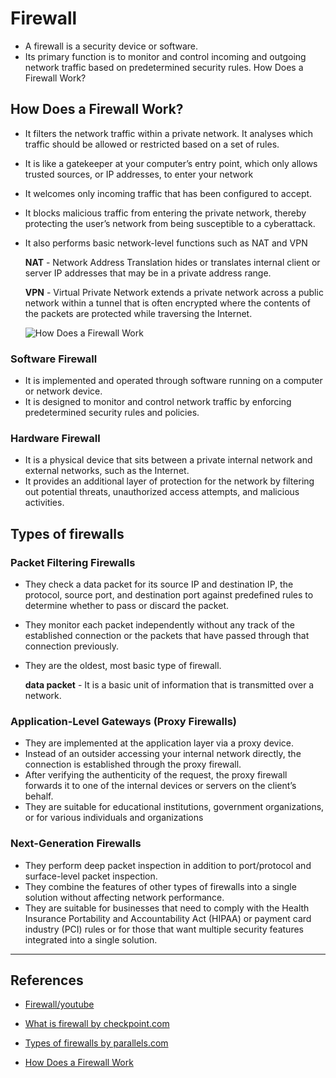 
# Firewall



* A firewall is a security device or software.
* Its primary function is to monitor and control incoming and outgoing network traffic based on predetermined security rules. 
How Does a Firewall Work?

## How Does a Firewall Work?

* It filters the network traffic within a private network. It analyses which traffic should be allowed or restricted based on a set of rules.
* It is like a gatekeeper at your computer’s entry point, which only allows trusted sources, or IP addresses, to enter your network 
* It welcomes only incoming traffic that has been configured to accept. 
* It blocks malicious traffic from entering the private network, thereby protecting the user’s network from being susceptible to a cyberattack.
* It also performs basic network-level functions such as NAT and VPN

    **NAT** - Network Address Translation hides or translates internal client or server IP addresses that may be in a private address range.

    **VPN** -  Virtual Private Network extends a private network across a public network within a tunnel that is often encrypted where the contents of the packets are protected while traversing the Internet.

    ![How Does a Firewall Work](https://www.simplilearn.com/ice9/free_resources_article_thumb/Firewall_2.png)


### Software Firewall

* It is implemented and operated through software running on a computer or network device.
* It is designed to monitor and control network traffic by enforcing predetermined security rules and policies.

### Hardware Firewall

* It is a physical device that sits between a private internal network and external networks, such as the Internet.
* It provides an additional layer of protection for the network by filtering out potential threats, unauthorized access attempts, and malicious activities.

## Types of firewalls

### Packet Filtering Firewalls

* They check a data packet for its source IP and destination IP, the protocol, source port, and destination port against predefined rules to determine whether to pass or discard the packet.
* They monitor each packet independently without any track of the established connection or the packets that have passed through that connection previously.
* They are the oldest, most basic type of firewall.

    **data packet** - It is a basic unit of information that is transmitted over a network.

### Application-Level Gateways (Proxy Firewalls)

* They are implemented at the application layer via a proxy device.
* Instead of an outsider accessing your internal network directly, the connection is established through the proxy firewall.
* After verifying the authenticity of the request, the proxy firewall forwards it to one of the internal devices or servers on the client’s behalf.
* They are suitable for educational institutions, government organizations, or for various individuals and organizations 

### Next-Generation Firewalls
* They perform deep packet inspection in addition to port/protocol and surface-level packet inspection.
* They combine the features of other types of firewalls into a single solution without affecting network performance.
* They are suitable for businesses that need to comply with the Health Insurance Portability and Accountability Act (HIPAA) or payment card industry (PCI) rules or for those that want multiple security features integrated into a single solution. 

---

## References

* [Firewall/youtube](https://www.youtube.com/watch?v=fCM86XAyQ7o&list=PLBbU9-SUUCwV7Dpk7GI8QDLu3w54TNAA6&index=5)

* [What is firewall by checkpoint.com](https://www.checkpoint.com/cyber-hub/network-security/what-is-firewall/)

* [Types of firewalls by parallels.com](https://www.parallels.com/blogs/ras/types-of-firewalls/)

* [How Does a Firewall Work ](https://www.simplilearn.com/ice9/free_resources_article_thumb/Firewall_2.png)